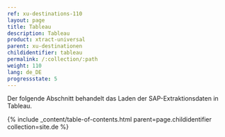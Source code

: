 ```yaml
---
ref: xu-destinations-110
layout: page
title: Tableau
description: Tableau
product: xtract-universal
parent: xu-destinationen
childidentifier: tableau
permalink: /:collection/:path
weight: 110
lang: de_DE
progressstate: 5
---
```



Der folgende Abschnitt behandelt das Laden der SAP-Extraktionsdaten in Tableau. 


{% include _content/table-of-contents.html parent=page.childidentifier collection=site.de %}